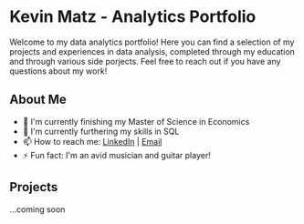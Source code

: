 # Kevin Matz - Analytics Portfolio

Welcome to my data analytics portfolio! Here you can find a selection of my projects and experiences in data analysis, completed through my education and through various side porjects. Feel free to reach out if you have any questions about my work!

## About Me

- 🔭 I'm currently finishing my Master of Science in Economics
- 🌱 I'm currently furthering my skills in SQL
- 📫 How to reach me: [LinkedIn](https://www.linkedin.com/in/kevin-matz/) | [Email](mailto:kevinmatz@tamu.edu)
- ⚡ Fun fact: I'm an avid musician and guitar player!

## Projects

...coming soon
